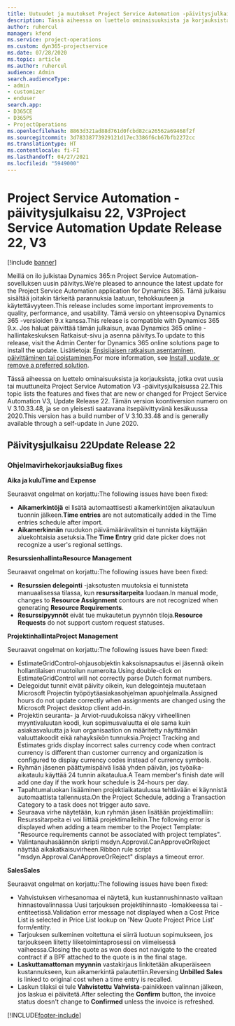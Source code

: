 ```yaml
---
title: Uutuudet ja muutokset Project Service Automation -päivitysjulkaisussa 22, V3
description: Tässä aiheessa on luettelo ominaisuuksista ja korjauksista, jotka ovat käytettävissä Project Service Automation -päivitysjulkaisussa 22, V3.
author: ruhercul
manager: kfend
ms.service: project-operations
ms.custom: dyn365-projectservice
ms.date: 07/28/2020
ms.topic: article
ms.author: ruhercul
audience: Admin
search.audienceType:
- admin
- customizer
- enduser
search.app:
- D365CE
- D365PS
- ProjectOperations
ms.openlocfilehash: 8863d321ad88d761d0fcbd82ca26562a69468f2f
ms.sourcegitcommit: 3d78338773929121d17ec3386f6cb67bfb2272cc
ms.translationtype: HT
ms.contentlocale: fi-FI
ms.lasthandoff: 04/27/2021
ms.locfileid: "5949000"
---
```

# <a name="project-service-automation-update-release-22-v3"></a><span data-ttu-id="13b41-103">Project Service Automation -päivitysjulkaisu 22, V3</span><span class="sxs-lookup"><span data-stu-id="13b41-103">Project Service Automation Update Release 22, V3</span></span>

[!include [banner](../includes/psa-now-project-operations.md)]

<span data-ttu-id="13b41-104">Meillä on ilo julkistaa Dynamics 365:n Project Service Automation-sovelluksen uusin päivitys.</span><span class="sxs-lookup"><span data-stu-id="13b41-104">We’re pleased to announce the latest update for the Project Service Automation application for Dynamics 365.</span></span> <span data-ttu-id="13b41-105">Tämä julkaisu sisältää joitakin tärkeitä parannuksia laatuun, tehokkuuteen ja käytettävyyteen.</span><span class="sxs-lookup"><span data-stu-id="13b41-105">This release includes some important improvements to quality, performance, and usability.</span></span> <span data-ttu-id="13b41-106">Tämä versio on yhteensopiva Dynamics 365 -versioiden 9.x kanssa.</span><span class="sxs-lookup"><span data-stu-id="13b41-106">This release is compatible with Dynamics 365 9.x.</span></span> <span data-ttu-id="13b41-107">Jos haluat päivittää tämän julkaisun, avaa Dynamics 365 online -hallintakeskuksen Ratkaisut-sivu ja asenna päivitys.</span><span class="sxs-lookup"><span data-stu-id="13b41-107">To update to this release, visit the Admin Center for Dynamics 365 online solutions page to install the update.</span></span> <span data-ttu-id="13b41-108">Lisätietoja: [Ensisijaisen ratkaisun asentaminen, päivittäminen tai poistaminen](/power-platform/admin/install-remove-preferred-solution).</span><span class="sxs-lookup"><span data-stu-id="13b41-108">For more information, see [Install, update, or remove a preferred solution](/power-platform/admin/install-remove-preferred-solution).</span></span>

<span data-ttu-id="13b41-109">Tässä aiheessa on luettelo ominaisuuksista ja korjauksista, jotka ovat uusia tai muuttuneita Project Service Automation V3 -päivitysjulkaisussa 22.</span><span class="sxs-lookup"><span data-stu-id="13b41-109">This topic lists the features and fixes that are new or changed for Project Service Automation V3, Update Release 22.</span></span> <span data-ttu-id="13b41-110">Tämän version koontiversion numero on V 3.10.33.48, ja se on yleisesti saatavana itsepäivittyvänä kesäkuussa 2020.</span><span class="sxs-lookup"><span data-stu-id="13b41-110">This version has a build number of V 3.10.33.48 and is generally available through a self-update in June 2020.</span></span>

## <a name="update-release-22"></a><span data-ttu-id="13b41-111">Päivitysjulkaisu 22</span><span class="sxs-lookup"><span data-stu-id="13b41-111">Update Release 22</span></span>

### <a name="bug-fixes"></a><span data-ttu-id="13b41-112">Ohjelmavirhekorjauksia</span><span class="sxs-lookup"><span data-stu-id="13b41-112">Bug fixes</span></span>



<span data-ttu-id="13b41-113">**Aika ja kulu**</span><span class="sxs-lookup"><span data-stu-id="13b41-113">**Time and Expense**</span></span>

<span data-ttu-id="13b41-114">Seuraavat ongelmat on korjattu:</span><span class="sxs-lookup"><span data-stu-id="13b41-114">The following issues have been fixed:</span></span>

- <span data-ttu-id="13b41-115">**Aikamerkintöjä** ei lisätä automaattisesti aikamerkintöjen aikatauluun tuonnin jälkeen.</span><span class="sxs-lookup"><span data-stu-id="13b41-115">**Time entries** are not automatically added in the Time entries schedule after import.</span></span>
- <span data-ttu-id="13b41-116">**Aikamerkinnän** ruudukon päivämäärävalitsin ei tunnista käyttäjän aluekohtaisia asetuksia.</span><span class="sxs-lookup"><span data-stu-id="13b41-116">The **Time Entry** grid date picker does not recognize a user's regional settings.</span></span>

<span data-ttu-id="13b41-117">**Resurssienhallinta**</span><span class="sxs-lookup"><span data-stu-id="13b41-117">**Resource Management**</span></span>

<span data-ttu-id="13b41-118">Seuraavat ongelmat on korjattu:</span><span class="sxs-lookup"><span data-stu-id="13b41-118">The following issues have been fixed:</span></span>

- <span data-ttu-id="13b41-119">**Resurssien delegointi** -jaksotusten muutoksia ei tunnisteta manuaalisessa tilassa, kun **resurssitarpeita** luodaan.</span><span class="sxs-lookup"><span data-stu-id="13b41-119">In manual mode, changes to **Resource Assignment** contours are not recognized when generating **Resource Requirements**.</span></span>
- <span data-ttu-id="13b41-120">**Resurssipyynnöt** eivät tue mukautetun pyynnön tiloja.</span><span class="sxs-lookup"><span data-stu-id="13b41-120">**Resource Requests** do not support custom request statuses.</span></span>

<span data-ttu-id="13b41-121">**Projektinhallinta**</span><span class="sxs-lookup"><span data-stu-id="13b41-121">**Project Management**</span></span>

<span data-ttu-id="13b41-122">Seuraavat ongelmat on korjattu:</span><span class="sxs-lookup"><span data-stu-id="13b41-122">The following issues have been fixed:</span></span>

- <span data-ttu-id="13b41-123">EstimateGridControl-ohjausobjektin kaksoisnapsautus ei jäsennä oikein hollantilaisen muotoilun numeroita.</span><span class="sxs-lookup"><span data-stu-id="13b41-123">Using double-click on EstimateGridControl will not correctly parse Dutch format numbers.</span></span>
- <span data-ttu-id="13b41-124">Delegoidut tunnit eivät päivity oikein, kun delegointeja muutetaan Microsoft Projectin työpöytäasiakasohjelman apuohjelmalla.</span><span class="sxs-lookup"><span data-stu-id="13b41-124">Assigned hours do not update correctly when assignments are changed using the Microsoft Project desktop client add-in.</span></span>
- <span data-ttu-id="13b41-125">Projektin seuranta- ja Arviot-ruudukoissa näkyy virheellinen myyntivaluutan koodi, kun sopimusvaluutta ei ole sama kuin asiakasvaluutta ja kun organisaation on määritetty näyttämään valuuttakoodit eikä rahayksikön tunnuksia.</span><span class="sxs-lookup"><span data-stu-id="13b41-125">Project Tracking and Estimates grids display incorrect sales currency code when contract currency is different than customer currency and organization is configured to display currency codes instead of currency symbols.</span></span>
- <span data-ttu-id="13b41-126">Ryhmän jäsenen päättymispäivä lisää yhden päivän, jos työaika-aikataulu käyttää 24 tunnin aikataulua.</span><span class="sxs-lookup"><span data-stu-id="13b41-126">A Team member's finish date will add one day if the work hour schedule is 24-hours per day.</span></span>
- <span data-ttu-id="13b41-127">Tapahtumaluokan lisääminen projektiaikataulussa tehtävään ei käynnistä automaattista tallennusta.</span><span class="sxs-lookup"><span data-stu-id="13b41-127">On the Project Schedule, adding a Transaction Category to a task does not trigger auto save.</span></span>
- <span data-ttu-id="13b41-128">Seuraava virhe näytetään, kun ryhmän jäsen lisätään projektimalliin: Resurssitarpeita ei voi liittää projektimalleihin.</span><span class="sxs-lookup"><span data-stu-id="13b41-128">The following error is displayed when adding a team member to the Project Template: "Resource requirements cannot be associated with project templates".</span></span> 
- <span data-ttu-id="13b41-129">Valintanauhasäännön skripti msdyn.Approval.CanApproveOrReject näyttää aikakatkaisuvirheen.</span><span class="sxs-lookup"><span data-stu-id="13b41-129">Ribbon rule script "msdyn.Approval.CanApproveOrReject" displays a timeout error.</span></span>

<span data-ttu-id="13b41-130">**Sales**</span><span class="sxs-lookup"><span data-stu-id="13b41-130">**Sales**</span></span>

<span data-ttu-id="13b41-131">Seuraavat ongelmat on korjattu:</span><span class="sxs-lookup"><span data-stu-id="13b41-131">The following issues have been fixed:</span></span>

- <span data-ttu-id="13b41-132">Vahvistuksen virhesanomaa ei näytetä, kun kustannushinnasto valitaan hinnastovalinnassa Uusi tarjouksen projektihinnasto -lomakkeessa tai -entiteetissä.</span><span class="sxs-lookup"><span data-stu-id="13b41-132">Validation error message not displayed when a Cost Price List is selected in Price List lookup on 'New Quote Project Price List' form/entity.</span></span>
- <span data-ttu-id="13b41-133">Tarjouksen sulkeminen voitettuna ei siirrä luotuun sopimukseen, jos tarjoukseen liitetty liiketoimintaprosessi on viimeisessä vaiheessa.</span><span class="sxs-lookup"><span data-stu-id="13b41-133">Closing the quote as won does not navigate to the created contract if a BPF attached to the quote is in the final stage.</span></span>
- <span data-ttu-id="13b41-134">**Laskuttamattoman myynnin** vastakirjaus linkitetään alkuperäiseen kustannukseen, kun aikamerkintä palautettiin.</span><span class="sxs-lookup"><span data-stu-id="13b41-134">Reversing **Unbilled Sales** is linked to original cost when a time entry is recalled.</span></span>
- <span data-ttu-id="13b41-135">Laskun tilaksi ei tule **Vahvistettu** **Vahvista**-painikkeen valinnan jälkeen, jos laskua ei päivitetä.</span><span class="sxs-lookup"><span data-stu-id="13b41-135">After selecting the **Confirm** button, the invoice status doesn't change to **Confirmed** unless the invoice is refreshed.</span></span>


[!INCLUDE[footer-include](../includes/footer-banner.md)]